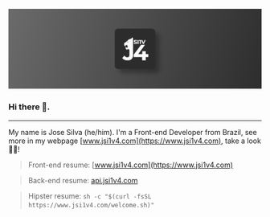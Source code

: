 ![](assets/art.png)

### Hi there 👋.

---

My name is Jose Silva (he/him). I'm a Front-end Developer from Brazil, see more in my webpage [www.jsi1v4.com](https://www.jsi1v4.com), take a look 🖖😎!

> Front-end resume: [www.jsi1v4.com](https://www.jsi1v4.com)

> Back-end resume: [api.jsi1v4.com](https://api.jsi1v4.com)

> Hipster resume: `sh -c "$(curl -fsSL https://www.jsi1v4.com/welcome.sh)"`
